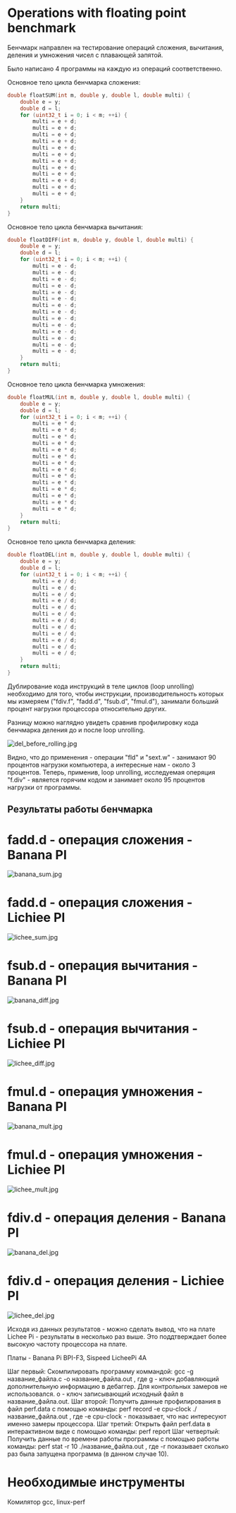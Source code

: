 # Operations with floating point benchmark

Бенчмарк направлен на тестирование операций сложения, вычитания, деления и умножения чисел с плавающей запятой.

Было написано 4 программы на каждую из операций соответственно. 

Основное тело цикла бенчмарка сложения:
```c
double floatSUM(int m, double y, double l, double multi) {
    double e = y;
    double d = l;
    for (uint32_t i = 0; i < m; ++i) {
        multi = e + d;
        multi = e + d;
        multi = e + d;
        multi = e + d;
        multi = e + d;
        multi = e + d;
        multi = e + d;
        multi = e + d;
        multi = e + d;
        multi = e + d;
        multi = e + d;
        multi = e + d;                                             
    }
    return multi;
}
```
Основное тело цикла бенчмарка вычитания:
```c
double floatDIFF(int m, double y, double l, double multi) {
    double e = y;
    double d = l;
    for (uint32_t i = 0; i < m; ++i) {
        multi = e - d;
        multi = e - d;
        multi = e - d;
        multi = e - d;
        multi = e - d;
        multi = e - d;  
        multi = e - d;
        multi = e - d;
        multi = e - d;
        multi = e - d;
        multi = e - d;
        multi = e - d;
        multi = e - d;  
        multi = e - d;                                             
    }
    return multi;
}
```
Основное тело цикла бенчмарка умножения:
```c
double floatMUL(int m, double y, double l, double multi) {
    double e = y;
    double d = l;
    for (uint32_t i = 0; i < m; ++i) {
        multi = e * d;
        multi = e * d;
        multi = e * d;
        multi = e * d;
        multi = e * d;
        multi = e * d;  
        multi = e * d;
        multi = e * d;
        multi = e * d;
        multi = e * d;
        multi = e * d;
        multi = e * d;
        multi = e * d;  
        multi = e * d;                                             
    }
    return multi;
}
```
Основное тело цикла бенчмарка деления:
```c
double floatDEL(int m, double y, double l, double multi) {
    double e = y;
    double d = l;
    for (uint32_t i = 0; i < m; ++i) {
        multi = e / d;
        multi = e / d;
        multi = e / d;
        multi = e / d;
        multi = e / d;
        multi = e / d;
        multi = e / d;
        multi = e / d;
        multi = e / d;
        multi = e / d;
        multi = e / d;
        multi = e / d;                                             
    }
    return multi;
}
```
Дублирование кода инструкций в теле циклов (loop unrolling) необходимо для того, чтобы инструкции, производительность которых мы измеряем ("fdiv.f", "fadd.d", "fsub.d", "fmul.d"), занимали больший процент нагрузки процессора относительно других.

Paзницу можно наглядно увидеть сравнив профилировку кода бенчмарка деления до и после loop unrolling.

![del_before_rolling.jpg](images/del_before_rolling.jpg)

Видно, что до применения - операции "fld" и "sext.w" - занимают 90 процентов нагрузки компьютера, а интересные нам - около 3 процентов.
Теперь, применив, loop unrolling, исследуемая оперяция "f.div" - является горячим кодом и занимает около 95 процентов нагрузки от программы. 

## Результаты работы бенчмарка

# fadd.d - операция сложения - Banana PI
![banana_sum.jpg](images/banana_sum.jpg)
# fadd.d - операция сложения - Lichiee PI
![lichee_sum.jpg](images/lichee_sum.jpg)
# fsub.d - операция вычитания - Banana PI
![banana_diff.jpg](images/banana_diff.jpg)
# fsub.d - операция вычитания - Lichiee PI
![lichee_diff.jpg](images/lichee_diff.jpg)
# fmul.d - операция умножения - Banana PI
![banana_mult.jpg](images/banana_mult.jpg)
# fmul.d - операция умножения - Lichiee PI
![lichee_mult.jpg](images/lichee_mult.jpg)
# fdiv.d - операция деления - Banana PI
![banana_del.jpg](images/banana_del.jpg)
# fdiv.d - операция деления - Lichiee PI
![lichee_del.jpg](images/lichee_del.jpg)

Исходя из данных результатов - можно сделать вывод, что на плате Lichee Pi - результаты в несколько раз выше. Это поддтверждает более высокую частоту процессора на плате.

Платы - Banana Pi BPI-F3, Sispeed LicheePi 4A

Шаг первый: 
Cкомпилировать программу коммандой: gcc -g название_файла.с -o название_файла.out
, где g - ключ добавляющий дополнительную информацию в дебаггер. Для контрольных замеров не использовался.
o - ключ записывающий исходный файл в название_файла.out.
Шаг второй:
Получить данные профилирования в файл perf.data с помощью команды: perf record -e cpu-clock ./название_файла.out 
, где -e cpu-clock - показывает, что нас интересуют именно замеры процессора.
Шаг третий:
Открыть файл perf.data в интерактивном виде с помощью команды: perf report
Шаг четвертый:
Получить данные по времени работы программы с помощью работы команды: perf stat -r 10 ./название_файла.out
, где -r показывает сколько раз была запущена программа (в данном случае 10).

# Необходимые инструменты

Комилятор gcc,
linux-perf